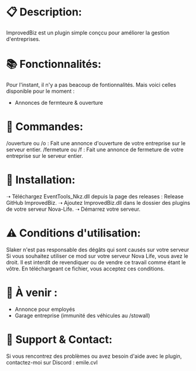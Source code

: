 # 📋 Description:
ImprovedBiz est un plugin simple conçcu pour améliorer la gestion d'entreprises.

# 📚 Fonctionnalités:
Pour l'instant, il n'y a pas beacoup de fontionnalités. Mais voici celles disponible pour le moment :
- Annonces de fermteure & ouverture

# 🔧 Commandes:
/ouverture ou /o : Fait une annonce d'ouverture de votre entreprise sur le serveur entier.
/fermeture ou /f : Fait une annonce de fermeture de votre entreprise sur le serveur entier.

# 📁 Installation:
➝ Téléchargez EventTools_Nkz.dll depuis la page des releases : Release GitHub ImprovedBiz.
➝ Ajoutez ImprovedBiz.dll dans le dossier des plugins de votre serveur Nova-Life.
➝ Démarrez votre serveur.

# ⚠ Conditions d'utilisation:
Slaker n'est pas responsable des dégâts qui sont causés sur votre serveur
Si vous souhaitez utiliser ce mod sur votre serveur Nova Life, vous avez le droit.
Il est interdit de revendiquer ou de vendre ce travail comme étant le vôtre.
En téléchargeant ce fichier, vous acceptez ces conditions.

# 🦺 À venir :
- Annonce pour employés
- Garage entreprise (immunité des véhicules au /stowall)

# 🔌 Support & Contact:
Si vous rencontrez des problèmes ou avez besoin d'aide avec le plugin, contactez-moi sur Discord : emile.cvl 
